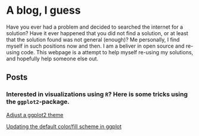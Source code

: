 # A blog, I guess

Have you ever had a problem and decided to searched the internet for a solution? Have it ever happened that you did not find a solution, or at least that the solution found was not general (enough)? Me personally, I find myself in such positions now and then. I am a beliver in open source and re-using code. This webpage is a attempt to help myself re-using my solutions, and hopefully help someone else out.

## Posts

### Interested in visualizations using `R`? Here is some tricks using the `ggplot2`-package.

[Adjust a ggplot2 theme](_posts/2021-09-29-Adjust_a_ggplot_theme.md)

[Updating the default color/fill scheme in ggplot](_posts/2021-09-29-Updating-the-default-color-scheme-in-ggplot.md)
